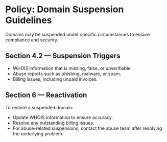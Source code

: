 # Policy: Domain Suspension Guidelines

Domains may be suspended under specific circumstances to ensure compliance and security.

## Section 4.2 — Suspension Triggers
- WHOIS information that is missing, false, or unverifiable.  
- Abuse reports such as phishing, malware, or spam.  
- Billing issues, including unpaid invoices.  

## Section 6 — Reactivation
To restore a suspended domain:  
- Update WHOIS information to ensure accuracy.  
- Resolve any outstanding billing issues.  
- For abuse-related suspensions, contact the abuse team after resolving the underlying problem.  
